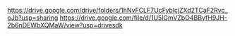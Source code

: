 https://drive.google.com/drive/folders/1hNvFCLF7UcFyblcjZXd2TCaF2Rvc_oJb?usp=sharing
https://drive.google.com/file/d/1U5IGmVZbO4BByfH9JH-2b6nDEWbXQMaW/view?usp=drivesdk
